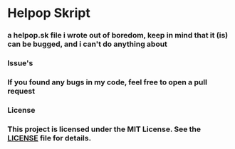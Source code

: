 # Helpop Skript
### a helpop.sk file i wrote out of boredom, keep in mind that it (is) can be bugged, and i can't do anything about

### **Issue's**
### If you found any bugs in my code, feel free to open a pull request

### **License**

### This project is licensed under the MIT License. See the [LICENSE](LICENSE) file for details.
